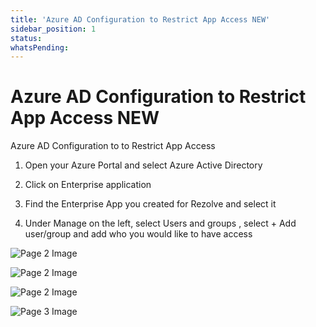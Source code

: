 ```yaml
---
title: 'Azure AD Configuration to Restrict App Access NEW'
sidebar_position: 1
status: 
whatsPending: 
---
```



# Azure AD Configuration to Restrict App Access NEW



Azure AD
Configuration to to
Restrict App Access


1. Open your Azure Portal and select Azure Active Directory
2. Click on Enterprise application

3. Find the Enterprise App you created for Rezolve and select it
4. Under Manage on the left, select Users and groups , select + Add user/group and add who you
would like to have access


![Page 2 Image](/img/reference/images/Azure-AD-Configuration-to-Restrict-App-Access-NEW_page2_4.png)

![Page 2 Image](/img/reference/images/Azure-AD-Configuration-to-Restrict-App-Access-NEW_page2_5.jpeg)

![Page 2 Image](/img/reference/images/Azure-AD-Configuration-to-Restrict-App-Access-NEW_page2_6.png)

![Page 3 Image](/img/reference/images/Azure-AD-Configuration-to-Restrict-App-Access-NEW_page3_4.png)
